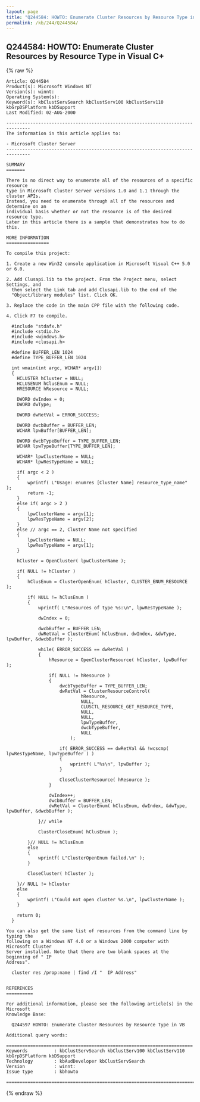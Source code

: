 ```yaml
---
layout: page
title: "Q244584: HOWTO: Enumerate Cluster Resources by Resource Type in Visual C+"
permalink: /kb/244/Q244584/
---
```


## Q244584: HOWTO: Enumerate Cluster Resources by Resource Type in Visual C+

{% raw %}

	Article: Q244584
	Product(s): Microsoft Windows NT
	Version(s): winnt:
	Operating System(s): 
	Keyword(s): kbClustServSearch kbClustServ100 kbClustServ110 kbGrpDSPlatform kbDSupport
	Last Modified: 02-AUG-2000
	
	-------------------------------------------------------------------------------
	The information in this article applies to:
	
	- Microsoft Cluster Server 
	-------------------------------------------------------------------------------
	
	SUMMARY
	=======
	
	There is no direct way to enumerate all of the resources of a specific resource
	type in Microsoft Cluster Server versions 1.0 and 1.1 through the cluster APIs.
	Instead, you need to enumerate through all of the resources and determine on an
	individual basis whether or not the resource is of the desired resource type.
	Later in this article there is a sample that demonstrates how to do this.
	
	MORE INFORMATION
	================
	
	To compile this project:
	
	1. Create a new Win32 console application in Microsoft Visual C++ 5.0 or 6.0.
	
	2. Add Clusapi.lib to the project. From the Project menu, select Settings, and
	  then select the Link tab and add Clusapi.lib to the end of the
	  "Object/library modules" list. Click OK.
	
	3. Replace the code in the main CPP file with the following code.
	
	4. Click F7 to compile.
	
	  #include "stdafx.h"
	  #include <stdio.h>
	  #include <windows.h>
	  #include <clusapi.h>
	
	  #define BUFFER_LEN 1024
	  #define TYPE_BUFFER_LEN 1024
	
	  int wmain(int argc, WCHAR* argv[])
	  {
	  	HCLUSTER hCluster = NULL;
	  	HCLUSENUM hClusEnum = NULL;
	  	HRESOURCE hResource = NULL;
	
	  	DWORD dwIndex = 0;
	  	DWORD dwType;
	
	  	DWORD dwRetVal = ERROR_SUCCESS;
	
	  	DWORD dwcbBuffer = BUFFER_LEN;
	  	WCHAR lpwBuffer[BUFFER_LEN];
	
	  	DWORD dwcbTypeBuffer = TYPE_BUFFER_LEN;
	  	WCHAR lpwTypeBuffer[TYPE_BUFFER_LEN];
	
	  	WCHAR* lpwClusterName = NULL;
	  	WCHAR* lpwResTypeName = NULL;
	
	  	if( argc < 2 )
	  	{
	  		wprintf( L"Usage: enumres [Cluster Name] resource_type_name" );
	  		return -1;
	  	}	
	  	else if( argc > 2 )
	  	{
	  		lpwClusterName = argv[1];
	  		lpwResTypeName = argv[2];
	  	}
	  	else // argc == 2, Cluster Name not specified
	  	{
	  		lpwClusterName = NULL;
	  		lpwResTypeName = argv[1];
	  	}
	
	  	hCluster = OpenCluster( lpwClusterName );
	
	  	if( NULL != hCluster )
	  	{
	  		hClusEnum = ClusterOpenEnum( hCluster, CLUSTER_ENUM_RESOURCE );
	
	  		if( NULL != hClusEnum )
	  		{
	  			wprintf( L"Resources of type %s:\n", lpwResTypeName );
	
	  			dwIndex = 0;
	  			
	  			dwcbBuffer = BUFFER_LEN;
	  			dwRetVal = ClusterEnum( hClusEnum, dwIndex, &dwType, lpwBuffer, &dwcbBuffer );
	
	  			while( ERROR_SUCCESS == dwRetVal )
	  			{
	  				hResource = OpenClusterResource( hCluster, lpwBuffer );
	
	  				if( NULL != hResource )
	  				{
	  					dwcbTypeBuffer = TYPE_BUFFER_LEN;
	  					dwRetVal = ClusterResourceControl( 
	  							hResource, 
	  							NULL, 
	  							CLUSCTL_RESOURCE_GET_RESOURCE_TYPE,
	  							NULL,
	  							NULL,
	  							lpwTypeBuffer,
	  							dwcbTypeBuffer,
	  							NULL
	  						);
	
	  					if( ERROR_SUCCESS == dwRetVal && !wcscmp( lpwResTypeName, lpwTypeBuffer ) )
	  					{
	  						wprintf( L"%s\n", lpwBuffer );
	  					}
	
	  					CloseClusterResource( hResource );
	  				}
	  			
	  				dwIndex++;
	  				dwcbBuffer = BUFFER_LEN;
	  				dwRetVal = ClusterEnum( hClusEnum, dwIndex, &dwType, lpwBuffer, &dwcbBuffer );
	
	  			}// while
	  			
	  			ClusterCloseEnum( hClusEnum );
	
	  		}// NULL != hClusEnum
	  		else
	  		{
	  			wprintf( L"ClusterOpenEnum failed.\n" );
	  		}
	
	  		CloseCluster( hCluster );
	
	  	}// NULL != hCluster
	  	else 
	  	{
	  		wprintf( L"Could not open cluster %s.\n", lpwClusterName );
	  	}
	
	  	return 0;
	  }
	
	You can also get the same list of resources from the command line by typing the
	following on a Windows NT 4.0 or a Windows 2000 computer with Microsoft Cluster
	Server installed. Note that there are two blank spaces at the beginning of " IP
	Address".
	
	  cluster res /prop:name | find /I "  IP Address"
	
	
	REFERENCES
	==========
	
	For additional information, please see the following article(s) in the Microsoft
	Knowledge Base:
	
	  Q244597 HOWTO: Enumerate Cluster Resources by Resource Type in VB
	
	Additional query words:
	
	======================================================================
	Keywords          : kbClustServSearch kbClustServ100 kbClustServ110 kbGrpDSPlatform kbDSupport 
	Technology        : kbAudDeveloper kbClustServSearch
	Version           : winnt:
	Issue type        : kbhowto
	
	=============================================================================
	

{% endraw %}
